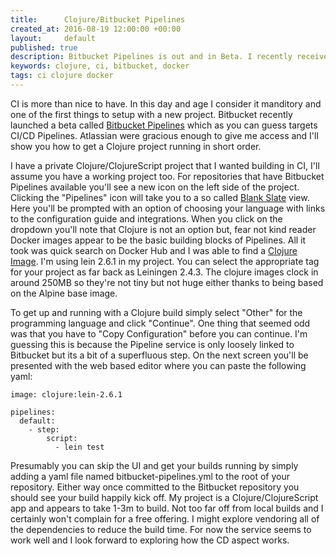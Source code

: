 ```yaml
---
title:      Clojure/Bitbucket Pipelines
created_at: 2016-08-19 12:00:00 +00:00
layout:     default
published: true
description: Bitbucket Pipelines is out and in Beta. I recently received an account but with so many distractions I didn't have an opportunity to dig into the offering until recently. Bitbucket Pipelines only supports a handful of languages directly but I'll show you how to quickly get Leiningen building your project using the Clojure Docker image.
keywords: clojure, ci, bitbucket, docker
tags: ci clojure docker
---
```


CI is more than nice to have. In this day and age I consider it manditory and one of the first things to setup with a new project. Bitbucket recently launched a beta called [Bitbucket Pipelines](https://bitbucket.org/product/features/pipelines) which as you can guess targets CI/CD Pipelines. Atlassian were gracious enough to give me access and I'll show you how to get a Clojure project running in short order.

I have a private Clojure/ClojureScript project that I wanted building in CI, I'll assume you have a working project too. For repositories that have Bitbucket Pipelines available you'll see a new icon on the left side of the project. Clicking the "Pipelines" icon will take you to a so called [Blank Slate](https://gettingreal.37signals.com/ch09_The_Blank_Slate.php) view. Here you'll be prompted with an option of choosing your language with links to the configuration guide and integrations. When you click on the dropdown you'll note that Clojure is not an option but, fear not kind reader Docker images appear to be the basic building blocks of Pipelines. All it took was quick search on Docker Hub and I was able to find a [Clojure Image](https://hub.docker.com/r/library/clojure/tags/). I'm using lein 2.6.1 in my project. You can select the appropriate tag for your project as far back as Leiningen 2.4.3. The clojure images clock in around 250MB so they're not tiny but not huge either thanks to being based on the Alpine base image.

To get up and running with a Clojure build simply select "Other" for the programming language and click "Continue". One thing that seemed odd was that you have to "Copy Configuration" before you can continue. I'm guessing this is because the Pipeline service is only loosely linked to Bitbucket but its a bit of a superfluous step. On the next screen you'll be presented with the web based editor where you can paste the following yaml:

    image: clojure:lein-2.6.1

    pipelines:
      default:
        - step:
            script:
              - lein test

Presumably you can skip the UI and get your builds running by simply adding a yaml file named bitbucket-pipelines.yml to the root of your repository. Either way once committed to the Bitbucket repository you should see your build happily kick off. My project is a Clojure/ClojureScript app and appears to take 1-3m to build. Not too far off from local builds and I certainly won't complain for a free offering. I might explore vendoring all of the dependencies to reduce the build time. For now the service seems to work well and I look forward to exploring how the CD aspect works.
